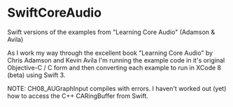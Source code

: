 # SwiftCoreAudio
Swift versions of the examples from "Learning Core Audio" (Adamson &amp; Avila)

As I work my way through the excellent book "Learning Core Audio" by Chris Adamson and Kevin Avila I'm running the example code in it's original Objective-C / C form and then converting each example to run in XCode 8 (beta) using Swift 3.


NOTE: CH08_AUGraphInput compiles with errors. I haven't worked out (yet) how to access the C++ CARingBuffer from Swift.
